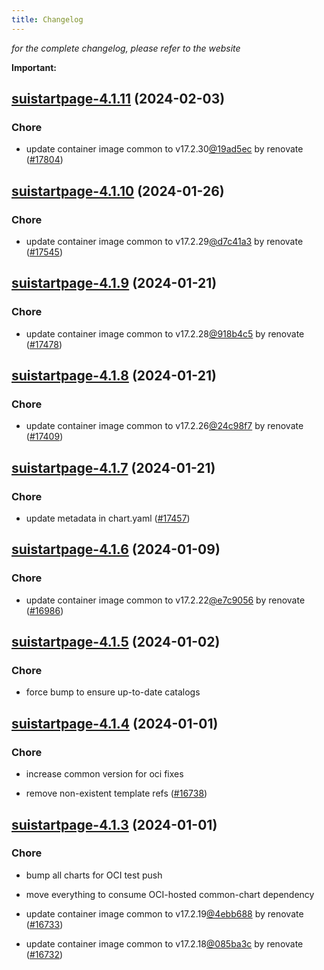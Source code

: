 ```yaml
---
title: Changelog
---
```



*for the complete changelog, please refer to the website*

**Important:**



## [suistartpage-4.1.11](https://github.com/truecharts/charts/compare/suistartpage-4.1.10...suistartpage-4.1.11) (2024-02-03)

### Chore



- update container image common to v17.2.30[@19ad5ec](https://github.com/19ad5ec) by renovate ([#17804](https://github.com/truecharts/charts/issues/17804))


## [suistartpage-4.1.10](https://github.com/truecharts/charts/compare/suistartpage-4.1.9...suistartpage-4.1.10) (2024-01-26)

### Chore



- update container image common to v17.2.29[@d7c41a3](https://github.com/d7c41a3) by renovate ([#17545](https://github.com/truecharts/charts/issues/17545))


## [suistartpage-4.1.9](https://github.com/truecharts/charts/compare/suistartpage-4.1.8...suistartpage-4.1.9) (2024-01-21)

### Chore



- update container image common to v17.2.28[@918b4c5](https://github.com/918b4c5) by renovate ([#17478](https://github.com/truecharts/charts/issues/17478))


## [suistartpage-4.1.8](https://github.com/truecharts/charts/compare/suistartpage-4.1.7...suistartpage-4.1.8) (2024-01-21)

### Chore



- update container image common to v17.2.26[@24c98f7](https://github.com/24c98f7) by renovate ([#17409](https://github.com/truecharts/charts/issues/17409))


## [suistartpage-4.1.7](https://github.com/truecharts/charts/compare/suistartpage-4.1.6...suistartpage-4.1.7) (2024-01-21)

### Chore



- update metadata in chart.yaml ([#17457](https://github.com/truecharts/charts/issues/17457))




## [suistartpage-4.1.6](https://github.com/truecharts/charts/compare/suistartpage-4.1.5...suistartpage-4.1.6) (2024-01-09)

### Chore



- update container image common to v17.2.22[@e7c9056](https://github.com/e7c9056) by renovate ([#16986](https://github.com/truecharts/charts/issues/16986))


## [suistartpage-4.1.5](https://github.com/truecharts/charts/compare/suistartpage-4.1.4...suistartpage-4.1.5) (2024-01-02)

### Chore



- force bump to ensure up-to-date catalogs


## [suistartpage-4.1.4](https://github.com/truecharts/charts/compare/suistartpage-4.1.3...suistartpage-4.1.4) (2024-01-01)

### Chore



- increase common version for oci fixes

- remove non-existent template refs ([#16738](https://github.com/truecharts/charts/issues/16738))


## [suistartpage-4.1.3](https://github.com/truecharts/charts/compare/suistartpage-4.1.0...suistartpage-4.1.3) (2024-01-01)

### Chore



- bump all charts for OCI test push

- move everything to consume OCI-hosted common-chart dependency

- update container image common to v17.2.19[@4ebb688](https://github.com/4ebb688) by renovate ([#16733](https://github.com/truecharts/charts/issues/16733))

- update container image common to v17.2.18[@085ba3c](https://github.com/085ba3c) by renovate ([#16732](https://github.com/truecharts/charts/issues/16732))
